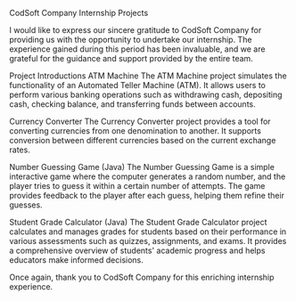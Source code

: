 CodSoft Company Internship Projects

I would like to express our sincere gratitude to CodSoft Company for providing us with the opportunity to undertake our internship. The experience gained during this period has been invaluable, and we are grateful for the guidance and support provided by the entire team.

Project Introductions
ATM Machine
The ATM Machine project simulates the functionality of an Automated Teller Machine (ATM). It allows users to perform various banking operations such as withdrawing cash, depositing cash, checking balance, and transferring funds between accounts.

Currency Converter
The Currency Converter project provides a tool for converting currencies from one denomination to another. It supports conversion between different currencies based on the current exchange rates.

Number Guessing Game (Java)
The Number Guessing Game is a simple interactive game where the computer generates a random number, and the player tries to guess it within a certain number of attempts. The game provides feedback to the player after each guess, helping them refine their guesses.

Student Grade Calculator (Java)
The Student Grade Calculator project calculates and manages grades for students based on their performance in various assessments such as quizzes, assignments, and exams. It provides a comprehensive overview of students' academic progress and helps educators make informed decisions.

Once again, thank you to CodSoft Company for this enriching internship experience.
